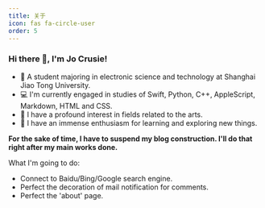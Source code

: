 ```yaml
---
title: 关于
icon: fas fa-circle-user
order: 5
---
```

### Hi there 👋, I'm Jo Crusie!

- 🏫 A student majoring in electronic science and technology at Shanghai Jiao Tong University.
- 💻 I'm currently engaged in studies of Swift, Python, C++, AppleScript, Markdown, HTML and CSS.
- 🎨 I have a profound interest in fields related to the arts.
- 🌟 I have an immense enthusiasm for learning and exploring new things.

**For the sake of time, I have to suspend my blog construction. I'll do that right after my main works done.**

What I'm going to do:

- Connect to Baidu/Bing/Google search engine.
- Perfect the decoration of mail notification for comments.
- Perfect the 'about' page.
